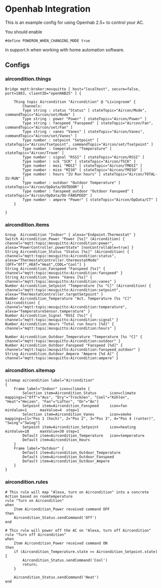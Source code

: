 # Openhab Integration

This is an example config for using Openhab 2.5+ to control your AC.

You should enable

    #define POWERON_WHEN_CHANGING_MODE true
    
in support.h when working with home automation software.

## Configs

### aircondition.things

    Bridge mqtt:broker:mosquitto [ host="localhost", secure=false, port=1883, clientID="openHAB25" ] {

        Thing topic Aircondition "Aircondition" @ "Livingroom" {
            Channels:
            Type string : status "Status" [ stateTopic="Aircon/Mode", commandTopic="Aircon/set/Mode" ]
            Type string : power "Power" [ stateTopic="Aircon/Power" ]
            Type string : fanspeed "Fanspeed" [ stateTopic="Aircon/Fan", commandTopic="Aircon/set/Fan" ]
            Type string : vanes "Vanes" [ stateTopic="Aircon/Vanes", commandTopic="Aircon/set/Vanes" ]
            Type number : setpoint "Setpoint" [ stateTopic="Aircon/Tsetpoint", commandTopic="Aircon/set/Tsetpoint" ]
            Type number : temperature "Temperature" [ stateTopic="Aircon/Troom" ]
            Type number : signal "RSSI" [ stateTopic="Aircon/RSSI" ]
            Type number : sck "SCK" [ stateTopic="Aircon/fSCK" ]
            Type number : mosi "MOSI" [ stateTopic="Aircon/fMOSI" ]
            Type number : miso "MISO" [ stateTopic="Aircon/fMISO" ]
            Type number : hours "IU Run hours" [ stateTopic="Aircon/TOTAL-IU-RUN" ]
            Type number : outdoor "Outdoor Temperature" [ stateTopic="Aircon/OpData/OUTDOOR" ]
            Type number : fanspeed_outdoor "Outdoor Fanspeed" [ stateTopic="Aircon/OpData/OU-FANSPEED" ]
            Type number : ampere "Power" [ stateTopic="Aircon/OpData/CT" ]
        }
        
    }

### aircondition.items

    Group  Aircondition "Indoor" { alexa="Endpoint.Thermostat" }
    Switch Aircondition_Power "Power [%s]" (Aircondition) { channel="mqtt:topic:mosquitto:Aircondition:power", alexa="PowerController.powerState" [nonControllable=true] }
    String Aircondition_Status "Status [%s]" (Aircondition) { channel="mqtt:topic:mosquitto:Aircondition:status", alexa="ThermostatController.thermostatMode" [OFF="Off",HEAT="Heat",COOL="Cool"] }
    String Aircondition_Fanspeed "Fanspeed [%s]" { channel="mqtt:topic:mosquitto:Aircondition:fanspeed" }
    String Aircondition_Vanes "Vanes [%s]" { channel="mqtt:topic:mosquitto:Aircondition:vanes" }
    Number Aircondition_Setpoint "Temperature [%s °C]" (Aircondition) { channel="mqtt:topic:mosquitto:Aircondition:setpoint", alexa="ThermostatController.targetSetpoint" }
    Number Aircondition_Temperature "Act. Temperature [%s °C]" (Aircondition) { channel="mqtt:topic:mosquitto:Aircondition:temperature", alexa="TemperatureSensor.temperature" }
    Number Aircondition_Signal "RSSI [%s]" { channel="mqtt:topic:mosquitto:Aircondition:signal" }
    Number Aircondition_Hours "Total run hours [%d]" { channel="mqtt:topic:mosquitto:Aircondition:hours" }
    
    Number Aircondition_Outdoor_Temperature "Temperature [%s °C]" { channel="mqtt:topic:mosquitto:Aircondition:outdoor" }
    Number Aircondition_Outdoor_Fanspeed "Fanspeed [%d]" { channel="mqtt:topic:mosquitto:Aircondition:fanspeed_outdoor" }
    String Aircondition_Outdoor_Ampere "Ampere [%d A]" { channel="mqtt:topic:mosquitto:Aircondition:ampere" }

### aircondition.sitemap

    sitemap aircondition label="Aircondition"
    {
        Frame label="Indoor" icon=climate {
            Selection item=Aircondition_Status      icon=climate    mappings=["Off"="Aus", "Dry"="Trocknen", "Cool"="Kühlen", "Heat"="Heizen", "Fan"="Lüfter", "On"="An"]
            Setpoint item=Aircondition_Fanspeed     icon=fan        minValue=1      maxValue=4  step=1
            Selection item=Aircondition_Vanes       icon=smoke      mappings=[1="Pos 1 (hoch)", 2="Pos 2", 3="Pos 3", 4="Pos 4 (runter)", "Swing"="Swing"]
            Setpoint item=Aircondition_Setpoint     icon=heating    minValue=18     maxValue=30 step=1
            Default item=Aircondition_Temperature   icon=temperature
            Default item=Aircondition_Hours
        }
        Frame label="Outdoor" {
            Default item=Aircondition_Outdoor_Temperature
            Default item=Aircondition_Outdoor_Fanspeed
            Default item=Aircondition_Outdoor_Ampere
        }
    }
    
### aircondition.rules
    
    # This rule will map "Alexa, turn on Aircondition" into a concrete Action based on roomtemperature
    rule "Turn on Aircondition"
    when
        Item Aircondition_Power received command OFF
    then
        Aircondition_Status.sendCommand('Off')
    end
    
    # This rule will power off the AC on "Alexa, turn off Aircondition"
    rule "Turn off Aircondition"
    when
        Item Aircondition_Power received command ON
    then
        if (Aircondition_Temperature.state >= Aircondition_Setpoint.state) {
            Aircondition_Status.sendCommand('Cool')
            return;
        }
    
        Aircondition_Status.sendCommand('Heat')
    end
